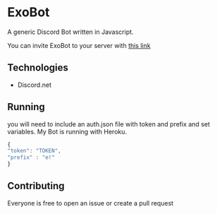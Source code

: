 
# ExoBot

A generic Discord Bot written in Javascript.

You can invite ExoBot to your server with [this link](https://discordapp.com/oauth2/authorize?client_id=575619901310369803&scope=bot&permissions=1416834054)

## Technologies

* Discord.net

## Running

you will need to include an auth.json file with token and prefix and set variables. My Bot is running with Heroku.
```javascript
{
"token": "TOKEN",
"prefix" : "e!"
}
```

## Contributing

Everyone is free to open an issue or create a pull request
